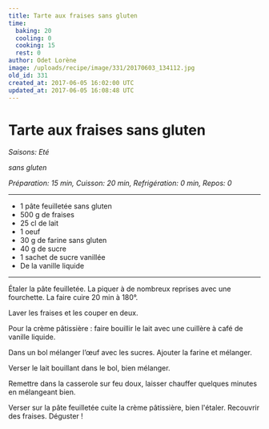 ```yaml
---
title: Tarte aux fraises sans gluten
time:
  baking: 20
  cooling: 0
  cooking: 15
  rest: 0
author: Odet Lorène
image: /uploads/recipe/image/331/20170603_134112.jpg
old_id: 331
created_at: 2017-06-05 16:02:00 UTC
updated_at: 2017-06-05 16:08:48 UTC
---
```


# Tarte aux fraises sans gluten

_Saisons: Eté_

_sans gluten_

_Préparation: 15 min, Cuisson: 20 min, Refrigération: 0 min, Repos: 0_

---

- 1 pâte feuilletée sans gluten
- 500 g de fraises
- 25 cl de lait
- 1 oeuf
- 30 g de farine sans gluten
- 40 g de sucre
- 1 sachet de sucre vanillée
- De la vanille liquide

---

Étaler la pâte feuilletée. La piquer à de nombreux reprises avec une fourchette. La faire cuire 20 min à 180°.

Laver les fraises et les couper en deux.

Pour la crème pâtissière : faire bouillir le lait avec une cuillère à café de vanille liquide.

Dans un bol mélanger l’œuf avec les sucres. Ajouter la farine et mélanger.

Verser le lait bouillant dans le bol, bien mélanger.

Remettre dans la casserole sur feu doux, laisser chauffer quelques minutes en mélangeant bien.

Verser sur la pâte feuilletée cuite la crème pâtissière, bien l'étaler. Recouvrir des fraises. Déguster !
